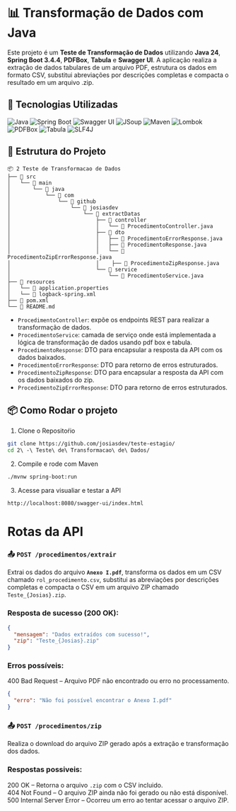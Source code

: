 # 📊 Transformação de Dados com Java

Este projeto é um **Teste de Transformação de Dados** utilizando **Java 24**, **Spring Boot 3.4.4**, **PDFBox**, **Tabula** e **Swagger UI**. A aplicação realiza a extração de dados tabulares de um arquivo PDF, estrutura os dados em formato CSV, substitui abreviações por descrições completas e compacta o resultado em um arquivo .zip.


## 🚀 Tecnologias Utilizadas

![Java](https://img.shields.io/badge/Java-24-ED8B00?style=for-the-badge&logo=java&logoColor=white)
![Spring Boot](https://img.shields.io/badge/Spring%20Boot-3.4.4-6DB33F?style=for-the-badge&logo=spring-boot&logoColor=white)
![Swagger UI](https://img.shields.io/badge/Swagger-UI-85EA2D?style=for-the-badge&logo=swagger&logoColor=black)
![JSoup](https://img.shields.io/badge/JSoup-HTML%20Parser-blue?style=for-the-badge&logo=java&logoColor=white)
![Maven](https://img.shields.io/badge/Maven-C71A36?style=for-the-badge&logo=apache-maven&logoColor=white)
![Lombok](https://img.shields.io/badge/Lombok-1.18.38-red?style=for-the-badge&logo=java&logoColor=white)
![PDFBox](https://img.shields.io/badge/PDFBox-2.0.29-lightgrey?style=for-the-badge)
![Tabula](https://img.shields.io/badge/Tabula-1.0.5-lightgrey?style=for-the-badge)
![SLF4J](https://img.shields.io/badge/SLF4J-2.0.9-blue?style=for-the-badge&logo=log4j)


## 🧱 Estrutura do Projeto

````
📦 2 Teste de Transformacao de Dados
├── 📁 src
│   └── 📁 main
│       └── 📁 java
│           └── 📁 com
│               └── 📁 github
│                   └── 📁 josiasdev
│                       └── 📁 extractDatas
│                           ├── 📁 controller
│                           │   └── 📄 ProcedimentoController.java
│                           ├── 📁 dto
│                           │   ├── 📄 ProcedimentoErrorResponse.java
│                           │   ├── 📄 ProcedimentoResponse.java
│                           │   └── 📄 ProcedimentoZipErrorResponse.java
│                           │    ├── 📄 ProcedimentoZipResponse.java
│                           └── 📁 service
│                               └── 📄 ProcedimentoService.java
├── 📁 resources
│   └── 📄 application.properties
│   └── 📄 logback-spring.xml
├── 📄 pom.xml
└── 📄 README.md
````

- `ProcedimentoController`: expõe os endpoints REST para realizar a transformação de dados.
- `ProcedimentoService`: camada de serviço onde está implementada a lógica de transformação de dados usando pdf box e tabula.
- `ProcedimentoResponse`: DTO para encapsular a resposta da API com os dados baixados.
- `ProcedimentoErrorResponse`: DTO para retorno de erros estruturados.
- `ProcedimentoZipResponse`: DTO para encapsular a resposta da API com os dados baixados do zip.
- `ProcedimentoZipErrorResponse`: DTO para retorno de erros estruturados.

## 📦 Como Rodar o projeto

1. Clone o Repositoŕio

```bash
git clone https://github.com/josiasdev/teste-estagio/
cd 2\ -\ Teste\ de\ Transformacao\ de\ Dados/
```

2. Compile e rode com Maven
```bash
./mvnw spring-boot:run
```

3. Acesse para visualiar e testar a API
```bash
http://localhost:8080/swagger-ui/index.html
```

# Rotas da API

### 📤 `POST /procedimentos/extrair`
Extrai os dados do arquivo **`Anexo I.pdf`**, transforma os dados em um CSV chamado `rol_procedimento.csv`, substitui as abreviações por descrições completas e compacta o CSV em um arquivo ZIP chamado `Teste_{Josias}.zip`.

### Resposta de sucesso (200 OK):

```json
{
  "mensagem": "Dados extraídos com sucesso!",
  "zip": "Teste_{Josias}.zip"
}
```

### Erros possíveis:

400 Bad Request – Arquivo PDF não encontrado ou erro no processamento.
```json
{
  "erro": "Não foi possível encontrar o Anexo I.pdf"
}
```

### 📤 `POST /procedimentos/zip`
Realiza o download do arquivo ZIP gerado após a extração e transformação dos dados.

### Respostas possiveis:
200 OK – Retorna o arquivo `.zip` com o CSV incluido.<br>
404 Not Found – O arquivo ZIP ainda não foi gerado ou não está disponível.<br>
500 Internal Server Error – Ocorreu um erro ao tentar acessar o arquivo ZIP.